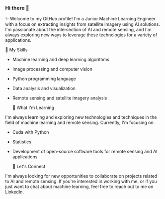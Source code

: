 ### Hi there 👋

<!--
**SouhaMourou/SouhaMourou** is a ✨ _special_ ✨ repository because its `README.md` (this file) appears on your GitHub profile.

Here are some ideas to get you started:

- 🔭 I’m currently working on ...
- 🌱 I’m currently learning ...
- 👯 I’m looking to collaborate on ...
- 🤔 I’m looking for help with ...
- 💬 Ask me about ...
- 📫 How to reach me: ...
- 😄 Pronouns: ...
- ⚡ Fun fact: ...
-->




✨ Welcome to my GitHub profile! I'm a Junior Machine Learning Engineer with a focus on extracting insights from satellite imagery using AI solutions. I'm passionate about the intersection of AI and remote sensing, and I'm always exploring new ways to leverage these technologies for a variety of applications.




 



  🧠 My Skills

- Machine learning and deep learning algorithms

- Image processing and computer vision

- Python programming language

- Data analysis and visualization

- Remote sensing and satellite imagery analysis








  🌱 What I'm Learning

I'm always learning and exploring new technologies and techniques in the field of machine learning and remote sensing. Currently, I'm focusing on:

- Cuda with Python

- Statistics

- Development of open-source software tools for remote sensing and AI applications







  🤝 Let's Connect

I'm always looking for new opportunities to collaborate on projects related to AI and remote sensing. If you're interested in working with me, or if you just want to chat about machine learning, feel free to reach out to me on LinkedIn.
